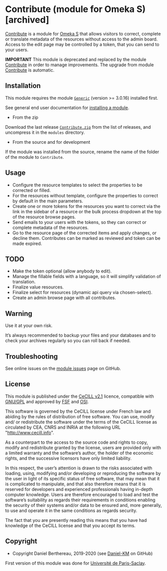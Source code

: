Contribute (module for Omeka S) [archived]
===============================

[Contribute] is a module for [Omeka S] that allows visitors to correct, complete
or translate metadata of the resources without access to the admin board. Access
to the edit page may be controlled by a token, that you can send to your users.

**IMPORTANT**
This module is deprecated and replaced by the module [Contribute] in order to
manage improvements. The upgrade from module [Contribute] is automatic.


Installation
------------

This module requires the module [`Generic`] (version >= 3.0.16) installed first.

See general end user documentation for [installing a module].

* From the zip

Download the last release [`Contribute.zip`] from the list of releases, and
uncompress it in the `modules` directory.

* From the source and for development

If the module was installed from the source, rename the name of the folder of
the module to `Contribute`.


Usage
-----

- Configure the resource templates to select the properties to be corrected or
  filled.
- For the resources without template, configure the properties to correct by
  default in the main parameters.
- Create one or more tokens for the resources you want to correct via the link
  in the sidebar of a resource or the bulk process dropdown at the top of the
  resource browse pages.
- Send emails to your users with the tokens, so they can correct or complete
  metadata of the resources.
- Go to the resource page of the corrected items and apply changes, or decline
  them. Contributes can be marked as reviewed and token can be made expired.


TODO
----

- Make the token optional (allow anybody to edit).
- Manage the fillable fields with a language, so it will simplify validation of
  translation.
- Finalize value resources.
- Finalize select for resources (dynamic api query via chosen-select).
- Create an admin browse page with all contributes.


Warning
-------

Use it at your own risk.

It’s always recommended to backup your files and your databases and to check
your archives regularly so you can roll back if needed.


Troubleshooting
---------------

See online issues on the [module issues] page on GitHub.


License
-------

This module is published under the [CeCILL v2.1] licence, compatible with
[GNU/GPL] and approved by [FSF] and [OSI].

This software is governed by the CeCILL license under French law and abiding by
the rules of distribution of free software. You can use, modify and/ or
redistribute the software under the terms of the CeCILL license as circulated by
CEA, CNRS and INRIA at the following URL "http://www.cecill.info".

As a counterpart to the access to the source code and rights to copy, modify and
redistribute granted by the license, users are provided only with a limited
warranty and the software’s author, the holder of the economic rights, and the
successive licensors have only limited liability.

In this respect, the user’s attention is drawn to the risks associated with
loading, using, modifying and/or developing or reproducing the software by the
user in light of its specific status of free software, that may mean that it is
complicated to manipulate, and that also therefore means that it is reserved for
developers and experienced professionals having in-depth computer knowledge.
Users are therefore encouraged to load and test the software’s suitability as
regards their requirements in conditions enabling the security of their systems
and/or data to be ensured and, more generally, to use and operate it in the same
conditions as regards security.

The fact that you are presently reading this means that you have had knowledge
of the CeCILL license and that you accept its terms.


Copyright
---------

* Copyright Daniel Berthereau, 2019-2020 (see [Daniel-KM] on GitHub)

First version of this module was done for [Université de Paris-Saclay].


[Contribute]: https://github.com/Daniel-KM/Omeka-S-module-Contribute
[Omeka S]: https://omeka.org/s
[Contribute]: https://github.com/Daniel-KM/Omeka-S-module-Contribute
[`Generic`]: https://github.com/Daniel-KM/Omeka-S-module-Generic
[`Contribute.zip`]: https://github.com/Daniel-KM/Omeka-S-module-Contribute/releases
[Installing a module]: http://dev.omeka.org/docs/s/user-manual/modules/#installing-modules
[module issues]: https://github.com/Daniel-KM/Omeka-S-module-Contribute/issues
[CeCILL v2.1]: https://www.cecill.info/licences/Licence_CeCILL_V2.1-en.html
[GNU/GPL]: https://www.gnu.org/licenses/gpl-3.0.html
[FSF]: https://www.fsf.org
[OSI]: http://opensource.org
[Université de Paris-Saclay]: https://www.universite-paris-saclay.fr
[Daniel-KM]: https://github.com/Daniel-KM "Daniel Berthereau"
